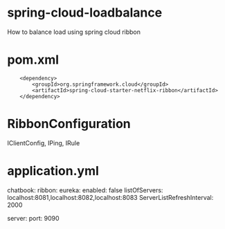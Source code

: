 # spring-cloud-loadbalance
How to balance load using spring cloud ribbon 

# pom.xml

		<dependency>
			<groupId>org.springframework.cloud</groupId>
			<artifactId>spring-cloud-starter-netflix-ribbon</artifactId>
		</dependency>

# RibbonConfiguration

IClientConfig,
IPing,
IRule

# application.yml

chatbook:
  ribbon:
    eureka:
      enabled: false
    listOfServers: localhost:8081,localhost:8082,localhost:8083
    ServerListRefreshInterval: 2000
 
server:
  port: 9090
